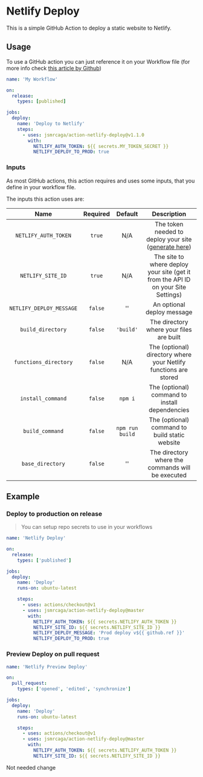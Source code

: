 # Netlify Deploy

This is a simple GitHub Action to deploy a static website to Netlify.

## Usage

To use a GitHub action you can just reference it on your Workflow file
(for more info check [this article by Github](https://help.github.com/en/actions/automating-your-workflow-with-github-actions/configuring-a-workflow))

```yml
name: 'My Workflow'

on:
  release:
    types: [published]

jobs:
  deploy:
    name: 'Deploy to Netlify'
    steps:
      - uses: jsmrcaga/action-netlify-deploy@v1.1.0
        with:
          NETLIFY_AUTH_TOKEN: ${{ secrets.MY_TOKEN_SECRET }}
          NETLIFY_DEPLOY_TO_PROD: true
```

### Inputs

As most GitHub actions, this action requires and uses some inputs, that you define in
your workflow file.

The inputs this action uses are:

|           Name           | Required |     Default     |                                                       Description                                                        |
| :----------------------: | :------: | :-------------: | :----------------------------------------------------------------------------------------------------------------------: |
|   `NETLIFY_AUTH_TOKEN`   |  `true`  |       N/A       | The token needed to deploy your site ([generate here](https://app.netlify.com/user/applications#personal-access-tokens)) |
|    `NETLIFY_SITE_ID`     |  `true`  |       N/A       |                    The site to where deploy your site (get it from the API ID on your Site Settings)                     |
| `NETLIFY_DEPLOY_MESSAGE` | `false`  |       ''        |                                                An optional deploy message                                                |
|    `build_directory`     | `false`  |    `'build'`    |                                         The directory where your files are built                                         |
|  `functions_directory`   | `false`  |       N/A       |                             The (optional) directory where your Netlify functions are stored                             |
|    `install_command`     | `false`  |     `npm i`     |                                      The (optional) command to install dependencies                                      |
|     `build_command`      | `false`  | `npm run build` |                                      The (optional) command to build static website                                      |
|     `base_directory`     | `false`  |       ''        |                                    The directory where the commands will be executed                                     |

## Example

### Deploy to production on release

> You can setup repo secrets to use in your workflows

```yml
name: 'Netlify Deploy'

on:
  release:
    types: ['published']

jobs:
  deploy:
    name: 'Deploy'
    runs-on: ubuntu-latest

    steps:
      - uses: actions/checkout@v1
      - uses: jsmrcaga/action-netlify-deploy@master
        with:
          NETLIFY_AUTH_TOKEN: ${{ secrets.NETLIFY_AUTH_TOKEN }}
          NETLIFY_SITE_ID: ${{ secrets.NETLIFY_SITE_ID }}
          NETLIFY_DEPLOY_MESSAGE: 'Prod deploy v${{ github.ref }}'
          NETLIFY_DEPLOY_TO_PROD: true
```

### Preview Deploy on pull request

```yml
name: 'Netlify Preview Deploy'

on:
  pull_request:
    types: ['opened', 'edited', 'synchronize']

jobs:
  deploy:
    name: 'Deploy'
    runs-on: ubuntu-latest

    steps:
      - uses: actions/checkout@v1
      - uses: jsmrcaga/action-netlify-deploy@master
        with:
          NETLIFY_AUTH_TOKEN: ${{ secrets.NETLIFY_AUTH_TOKEN }}
          NETLIFY_SITE_ID: ${{ secrets.NETLIFY_SITE_ID }}
```
N o t   n e e d e d   c h a n g e  
 